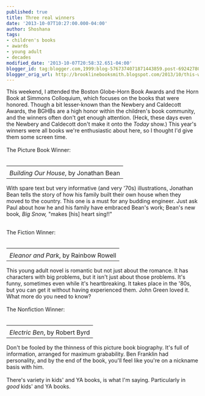 ```yaml
---
published: true
title: Three real winners
date: '2013-10-07T10:27:00.000-04:00'
author: Shoshana
tags:
- children's books
- awards
- young adult
- decades
modified_date: '2013-10-07T20:58:32.651-04:00'
blogger_id: tag:blogger.com,1999:blog-5767374071871443859.post-6924278071920044597
blogger_orig_url: http://brooklinebooksmith.blogspot.com/2013/10/this-weekend-i-attended-boston-globe.html
---
```


This weekend, I attended the Boston Globe-Horn Book Awards and the Horn Book at Simmons Colloquium, which focuses on the books that were honored. Though a bit lesser-known than the Newbery and Caldecott Awards, the BGHBs are a high honor within the children's book community, and the winners often don't get enough attention. (Heck, these days even the Newbery and Caldecott don't make it onto the <i>Today</i>&nbsp;show.) This year's winners were all books we're enthusiastic about here, so I thought I'd give them some screen time.<br /><br />The Picture Book Winner:<br /><br /><table align="center" cellpadding="0" cellspacing="0" class="tr-caption-container" style="margin-left: auto; margin-right: auto; text-align: center;"><tbody><tr><td style="text-align: center;"><a class="thickbox initThickbox-processed" href="http://images.indiebound.com/236/380/9780374380236.jpg" rel="field_image_cache_0" style="background-color: white; color: #4b5cc3; font-family: 'Helvetica neue', Helvetica, Arial, Verdana, sans-serif; font-size: 12px; font-weight: bold; line-height: 18px; margin-left: auto; margin-right: auto; text-align: center; text-decoration: none;" title="Building Our House"><img src="http://images.booksense.com/images/books/236/380/FC9780374380236.JPG" style="border: 0px;" title="" /></a></td></tr><tr><td class="tr-caption" style="text-align: center;"><i>Building Our House</i>, by Jonathan Bean</td></tr></tbody></table>With spare text but very informative (and very '70s) illustrations, Jonathan Bean tells the story of how his family built their own house when they moved to the country. This one is a must for any budding engineer. Just ask Paul about how he and his family have embraced Bean's work; Bean's new book<i>, Big Snow, </i>"makes [his] heart sing!!"<br /><div><br /></div><div>The Fiction Winner:&nbsp;</div><div><br /></div><table align="center" cellpadding="0" cellspacing="0" class="tr-caption-container" style="margin-left: auto; margin-right: auto; text-align: center;"><tbody><tr><td style="text-align: center;"><a class="thickbox initThickbox-processed" href="http://images.indiebound.com/579/012/9781250012579.jpg" rel="field_image_cache_0" style="background-color: white; color: #4b5cc3; font-family: 'Helvetica neue', Helvetica, Arial, Verdana, sans-serif; font-size: 12px; font-weight: bold; line-height: 18px; margin-left: auto; margin-right: auto; text-align: center; text-decoration: none;" title="Eleanor &amp; Park"><img src="http://images.booksense.com/images/books/579/012/FC9781250012579.JPG" style="border: 0px;" title="" /></a></td></tr><tr><td class="tr-caption" style="text-align: center;"><i>Eleanor and Park</i>, by Rainbow Rowell</td></tr></tbody></table>This young adult novel is romantic but not just about the romance. It has characters with big problems, but it isn't just about those problems. It's funny, sometimes even while it's heartbreaking. It takes place in the '80s, but you can get it without having experienced them. John Green loved it. What more do you need to know?<br /><div><br /></div><div>The Nonfiction Winner:</div><div><br /></div><table align="center" cellpadding="0" cellspacing="0" class="tr-caption-container" style="margin-left: auto; margin-right: auto; text-align: center;"><tbody><tr><td style="text-align: center;"><a class="thickbox initThickbox-processed" href="http://images.indiebound.com/495/737/9780803737495.jpg" rel="field_image_cache_0" style="background-color: white; color: #4b5cc3; font-family: 'Helvetica neue', Helvetica, Arial, Verdana, sans-serif; font-size: 12px; font-weight: bold; line-height: 18px; margin-left: auto; margin-right: auto; text-align: center; text-decoration: none;" title="Electric Ben: The Amazing Life and Times of Benjamin Franklin"><img src="http://images.booksense.com/images/books/495/737/FC9780803737495.JPG" style="border: 0px;" title="" /></a></td></tr><tr><td class="tr-caption" style="text-align: center;"><i>Electric Ben</i>, by Robert Byrd</td></tr></tbody></table>Don't be fooled by the thinness of this picture book biography. It's full of information, arranged for maximum grabability. Ben Franklin had personality, and by the end of the book, you'll feel like you're on a nickname basis with him.<br /><div><br /></div><div>There's variety in kids' and YA books, is what I'm saying. Particularly in <i>good</i>&nbsp;kids' and YA books.</div>